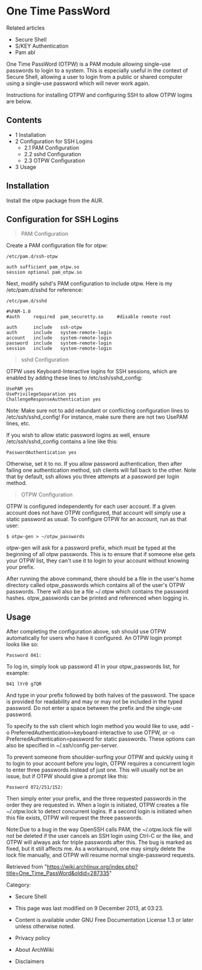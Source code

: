 One Time PassWord
=================

Related articles

-   Secure Shell
-   S/KEY Authentication
-   Pam abl

One Time PassWord (OTPW) is a PAM module allowing single-use passwords
to login to a system. This is especially useful in the context of Secure
Shell, allowing a user to login from a public or shared computer using a
single-use password which will never work again.

Instructions for installing OTPW and configuring SSH to allow OTPW
logins are below.

Contents
--------

-   1 Installation
-   2 Configuration for SSH Logins
    -   2.1 PAM Configuration
    -   2.2 sshd Configuration
    -   2.3 OTPW Configuration
-   3 Usage

Installation
------------

Install the otpw package from the AUR.

Configuration for SSH Logins
----------------------------

> PAM Configuration

Create a PAM configuration file for otpw:

    /etc/pam.d/ssh-otpw

    auth sufficient pam_otpw.so
    session optional pam_otpw.so

Next, modify sshd's PAM configuration to include otpw. Here is my
/etc/pam.d/sshd for reference:

    /etc/pam.d/sshd

    #%PAM-1.0
    #auth     required  pam_securetty.so     #disable remote root

    auth      include   ssh-otpw
    auth      include   system-remote-login
    account   include   system-remote-login
    password  include   system-remote-login
    session   include   system-remote-login

> sshd Configuration

OTPW uses Keyboard-Interactive logins for SSH sessions, which are
enabled by adding these lines to /etc/ssh/sshd_config:

    UsePAM yes
    UsePrivilegeSeparation yes
    ChallengeResponseAuthentication yes

Note: Make sure not to add redundant or conflicting configuration lines
to /etc/ssh/sshd_config! For instance, make sure there are not two
UsePAM lines, etc.

If you wish to allow static password logins as well, ensure
/etc/ssh/sshd_config contains a line like this:

    PasswordAuthentication yes

Otherwise, set it to no. If you allow password authentication, then
after failing one authentication method, ssh clients will fall back to
the other. Note that by default, ssh allows you three attempts at a
password per login method.

> OTPW Configuration

OTPW is configured independently for each user account. If a given
account does not have OTPW configured, that account will simply use a
static password as usual. To configure OTPW for an account, run as that
user:

    $ otpw-gen > ~/otpw_passwords

otpw-gen will ask for a password prefix, which must be typed at the
beginning of all otpw passwords. This is to ensure that if someone else
gets your OTPW list, they can't use it to login to your account without
knowing your prefix.

After running the above command, there should be a file in the user's
home directory called otpw_passwords which contains all of the user's
OTPW passwords. There will also be a file ~/.otpw which contains the
password hashes. otpw_passwords can be printed and referenced when
logging in.

Usage
-----

After completing the configuration above, ssh should use OTPW
automatically for users who have it configured. An OTPW login prompt
looks like so:

    Password 041: 

To log in, simply look up password 41 in your otpw_passwords list, for
example:

    041 lYr0 g7QR

And type in your prefix followed by both halves of the password. The
space is provided for readability and may or may not be included in the
typed password. Do not enter a space between the prefix and the
single-use password.

To specify to the ssh client which login method you would like to use,
add -o PreferredAuthentication=keyboard-interactive to use OTPW, or
-o PreferredAuthentication=password for static passwords. These options
can also be specified in ~/.ssh/config per-server.

To prevent someone from shoulder-surfing your OTPW and quickly using it
to login to your account before you login, OTPW requires a concurrent
login to enter three passwords instead of just one. This will usually
not be an issue, but if OTPW should give a prompt like this:

    Password 072/251/152: 

Then simply enter your prefix, and the three requested passwords in the
order they are requested in. When a login is initiated, OTPW creates a
file ~/.otpw.lock to detect concurrent logins. If a second login is
initiated when this file exists, OTPW will request the three passwords.

Note:Due to a bug in the way OpenSSH calls PAM, the ~/.otpw.lock file
will not be deleted if the user cancels an SSH login using Ctrl-C or the
like, and OTPW will always ask for triple passwords after this. The bug
is marked as fixed, but it still affects me. As a workaround, one may
simply delete the lock file manually, and OTPW will resume normal
single-password requests.

Retrieved from
"https://wiki.archlinux.org/index.php?title=One_Time_PassWord&oldid=287335"

Category:

-   Secure Shell

-   This page was last modified on 9 December 2013, at 03:23.
-   Content is available under GNU Free Documentation License 1.3 or
    later unless otherwise noted.
-   Privacy policy
-   About ArchWiki
-   Disclaimers
